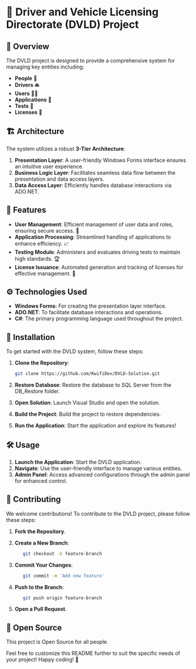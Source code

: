 # 🚗 Driver and Vehicle Licensing Directorate (DVLD) Project

## 📖 Overview
The DVLD project is designed to provide a comprehensive system for managing key entities including:
- **People** 👥
- **Drivers** 🚘
- **Users** 🧑‍💻
- **Applications** 📄
- **Tests** 📝
- **Licenses** 📃

## 🏗️ Architecture
The system utilizes a robust **3-Tier Architecture**:
1. **Presentation Layer**: A user-friendly Windows Forms interface ensures an intuitive user experience.
2. **Business Logic Layer**: Facilitates seamless data flow between the presentation and data access layers.
3. **Data Access Layer**: Efficiently handles database interactions via ADO.NET.

## 🌟 Features
- **User Management**: Efficient management of user data and roles, ensuring secure access. 🔐
- **Application Processing**: Streamlined handling of applications to enhance efficiency. 📈
- **Testing Module**: Administers and evaluates driving tests to maintain high standards. 🏆
- **License Issuance**: Automated generation and tracking of licenses for effective management. 📅

## ⚙️ Technologies Used
- **Windows Forms**: For creating the presentation layer interface.
- **ADO.NET**: To facilitate database interactions and operations.
- **C#**: The primary programming language used throughout the project.

## 🚀 Installation
To get started with the DVLD system, follow these steps:

1. **Clone the Repository**:
      ```bash
    git clone https://github.com/KwifiDev/DVLD-Solution.git
    ```
   

2. **Restore Database**: Restore the database to SQL Server from the DB_Restore folder.

3. **Open Solution**: Launch Visual Studio and open the solution.

4. **Build the Project**: Build the project to restore dependencies.

5. **Run the Application**: Start the application and explore its features!

## 🛠️ Usage
1. **Launch the Application**: Start the DVLD application.
2. **Navigate**: Use the user-friendly interface to manage various entities.
3. **Admin Panel**: Access advanced configurations through the admin panel for enhanced control.

## 🤝 Contributing
We welcome contributions! To contribute to the DVLD project, please follow these steps:

1. **Fork the Repository**.
2. **Create a New Branch**:
   ```bash
      git checkout -b feature-branch
   ```

4. **Commit Your Changes**:
   ```bash
      git commit -m 'Add new feature'
   ```

6. **Push to the Branch**:
   ```bash
      git push origin feature-branch
   ```

8. **Open a Pull Request**.


## 📜 Open Source
This project is Open Source for all people. 

Feel free to customize this README further to suit the specific needs of your project! Happy coding! 🎉
